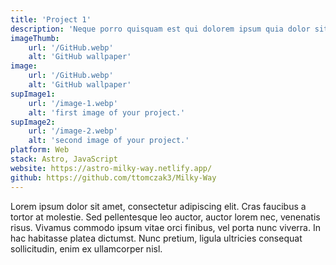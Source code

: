 ```yaml
---
title: 'Project 1'
description: 'Neque porro quisquam est qui dolorem ipsum quia dolor sit amet, consectetur, adipisci'
imageThumb:
    url: '/GitHub.webp'
    alt: 'GitHub wallpaper'
image:
    url: '/GitHub.webp'
    alt: 'GitHub wallpaper'
supImage1:
    url: '/image-1.webp'
    alt: 'first image of your project.'
supImage2:
    url: '/image-2.webp'
    alt: 'second image of your project.'
platform: Web
stack: Astro, JavaScript
website: https://astro-milky-way.netlify.app/
github: https://github.com/ttomczak3/Milky-Way
---
```


Lorem ipsum dolor sit amet, consectetur adipiscing elit. Cras faucibus a tortor at molestie. Sed pellentesque leo auctor, auctor lorem nec, venenatis risus. Vivamus commodo ipsum vitae orci finibus, vel porta nunc viverra. In hac habitasse platea dictumst. Nunc pretium, ligula ultricies consequat sollicitudin, enim ex ullamcorper nisl.

